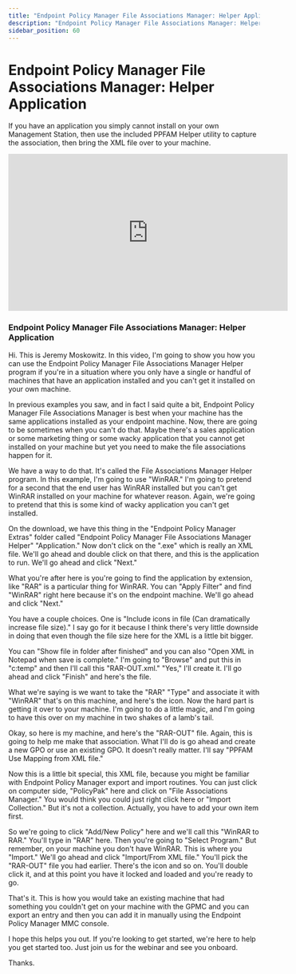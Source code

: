 ```yaml
---
title: "Endpoint Policy Manager File Associations Manager: Helper Application"
description: "Endpoint Policy Manager File Associations Manager: Helper Application"
sidebar_position: 60
---
```

# Endpoint Policy Manager File Associations Manager: Helper Application

If you have an application you simply cannot install on your own Management Station, then use the
included PPFAM Helper utility to capture the association, then bring the XML file over to your
machine.

<iframe width="560" height="315" src="https://www.youtube.com/embed/0cL1kLhb1K8" title="PPFAM: Helper Application" frameborder="0" allow="accelerometer; autoplay; clipboard-write; encrypted-media; gyroscope; picture-in-picture; web-share" allowfullscreen="1"></iframe>

### Endpoint Policy Manager File Associations Manager: Helper Application

Hi. This is Jeremy Moskowitz. In this video, I'm going to show you how you can use the Endpoint
Policy Manager File Associations Manager Helper program if you're in a situation where you only have
a single or handful of machines that have an application installed and you can't get it installed on
your own machine.

In previous examples you saw, and in fact I said quite a bit, Endpoint Policy Manager File
Associations Manager is best when your machine has the same applications installed as your endpoint
machine. Now, there are going to be sometimes when you can't do that. Maybe there's a sales
application or some marketing thing or some wacky application that you cannot get installed on your
machine but yet you need to make the file associations happen for it.

We have a way to do that. It's called the File Associations Manager Helper program. In this example,
I'm going to use "WinRAR." I'm going to pretend for a second that the end user has WinRAR installed
but you can't get WinRAR installed on your machine for whatever reason. Again, we're going to
pretend that this is some kind of wacky application you can't get installed.

On the download, we have this thing in the "Endpoint Policy Manager Extras" folder called "Endpoint
Policy Manager File Associations Manager Helper" "Application." Now don't click on the ".exe" which
is really an XML file. We'll go ahead and double click on that there, and this is the application to
run. We'll go ahead and click "Next."

What you're after here is you're going to find the application by extension, like "RAR" is a
particular thing for WinRAR. You can "Apply Filter" and find "WinRAR" right here because it's on the
endpoint machine. We'll go ahead and click "Next."

You have a couple choices. One is "Include icons in file (Can dramatically increase file size)." I
say go for it because I think there's very little downside in doing that even though the file size
here for the XML is a little bit bigger.

You can "Show file in folder after finished" and you can also "Open XML in Notepad when save is
complete." I'm going to "Browse" and put this in "c:temp" and then I'll call this "RAR-OUT.xml."
"Yes," I'll create it. I'll go ahead and click "Finish" and here's the file.

What we're saying is we want to take the "RAR" "Type" and associate it with "WinRAR" that's on this
machine, and here's the icon. Now the hard part is getting it over to your machine. I'm going to do
a little magic, and I'm going to have this over on my machine in two shakes of a lamb's tail.

Okay, so here is my machine, and here's the "RAR-OUT" file. Again, this is going to help me make
that association. What I'll do is go ahead and create a new GPO or use an existing GPO. It doesn't
really matter. I'll say "PPFAM Use Mapping from XML file."

Now this is a little bit special, this XML file, because you might be familiar with Endpoint Policy
Manager export and import routines. You can just click on computer side, "PolicyPak" here and click
on "File Associations Manager." You would think you could just right click here or "Import
Collection." But it's not a collection. Actually, you have to add your own item first.

So we're going to click "Add/New Policy" here and we'll call this "WinRAR to RAR." You'll type in
"RAR" here. Then you're going to "Select Program." But remember, on your machine you don't have
WinRAR. This is where you "Import." We'll go ahead and click "Import/From XML file." You'll pick the
"RAR-OUT" file you had earlier. There's the icon and so on. You'll double click it, and at this
point you have it locked and loaded and you're ready to go.

That's it. This is how you would take an existing machine that had something you couldn't get on
your machine with the GPMC and you can export an entry and then you can add it in manually using the
Endpoint Policy Manager MMC console.

I hope this helps you out. If you're looking to get started, we're here to help you get started too.
Just join us for the webinar and see you onboard.

Thanks.
